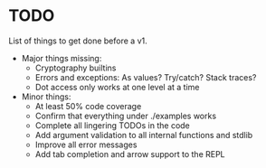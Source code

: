 # TODO

List of things to get done before a v1.

* Major things missing:
    * Cryptography builtins
    * Errors and exceptions: As values? Try/catch? Stack traces?
    * Dot access only works at one level at a time
* Minor things:
    * At least 50% code coverage
    * Confirm that everything under ./examples works
    * Complete all lingering TODOs in the code
    * Add argument validation to all internal functions and stdlib
    * Improve all error messages
    * Add tab completion and arrow support to the REPL
